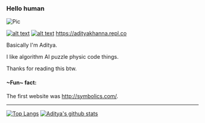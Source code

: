 ### Hello human

![Pic](https://media.discordapp.net/attachments/518455361808891904/749706944511738058/banner.png?width=1090&height=194)
<!-- Please don't remove this: Grab your social icons from https://github.com/carlsednaoui/gitsocial -->

<!-- display the social media buttons in your README -->

[![alt text][1.1]][1]
[![alt text][6.1]][6]
https://adityakhanna.repl.co


<!-- links to social media icons -->
<!-- no need to change these -->

<!-- icons with padding -->

[1.1]: http://i.imgur.com/tXSoThF.png (twitter icon with padding)
[6.1]: http://i.imgur.com/0o48UoR.png (github icon with padding)

<!-- icons without padding -->

[1.2]: http://i.imgur.com/wWzX9uB.png (twitter icon without padding)
[6.2]: http://i.imgur.com/9I6NRUm.png (github icon without padding)


<!-- links to your social media accounts -->
<!-- update these accordingly -->

[1]: http://www.twitter.com/adityakhannaadk
[6]: http://www.github.com/adityakhannaadk

<!-- Please don't remove this: Grab your social icons from https://github.com/carlsednaoui/gitsocial -->

Basically I'm Aditya. 

I like algorithm AI puzzle physic code things. 

Thanks for reading this  btw. 

#### ~Fun~ fact: 
The first website was http://symbolics.com/.

_________________________________________________________________________________________________________________________________________________

[![Top Langs](https://github-readme-stats.vercel.app/api/top-langs/?username=adityakhannaadk&layout=compact)](https://github.com/adityakhannaadk/github-readme-stats)
[![Aditya's github stats](https://github-readme-stats.vercel.app/api?username=adityakhannaadk&layout=compact)](https://github.com/adityakhannaadk/github-readme-stats)

